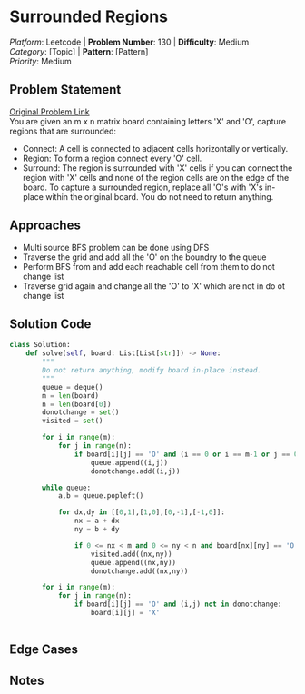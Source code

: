 # Surrounded Regions

*Platform*: Leetcode | **Problem Number**: 130 | **Difficulty**: Medium  
*Category*: [Topic] | **Pattern**: [Pattern]  
*Priority*: Medium

## Problem Statement
[Original Problem Link]([URL](https://leetcode.com/problems/surrounded-regions/description/))  
You are given an m x n matrix board containing letters 'X' and 'O', capture regions that are surrounded:

- Connect: A cell is connected to adjacent cells horizontally or vertically.
- Region: To form a region connect every 'O' cell.
- Surround: The region is surrounded with 'X' cells if you can connect the region with 'X' cells and none of the region cells are on the edge of the board.
To capture a surrounded region, replace all 'O's with 'X's in-place within the original board. You do not need to return anything.

## Approaches

- Multi source BFS problem can be done using DFS
- Traverse the grid and add all the 'O' on the boundry to the queue
- Perform BFS from and add each reachable cell from them to do not change list
- Traverse grid again and change all the 'O' to 'X' which are not in do ot change list

## Solution Code
```python
class Solution:
    def solve(self, board: List[List[str]]) -> None:
        """
        Do not return anything, modify board in-place instead.
        """
        queue = deque()
        m = len(board)
        n = len(board[0])
        donotchange = set()
        visited = set()

        for i in range(m):
            for j in range(n):
                if board[i][j] == 'O' and (i == 0 or i == m-1 or j == 0 or j == n-1):
                    queue.append((i,j))
                    donotchange.add((i,j))

        while queue:
            a,b = queue.popleft()

            for dx,dy in [[0,1],[1,0],[0,-1],[-1,0]]:
                nx = a + dx
                ny = b + dy

                if 0 <= nx < m and 0 <= ny < n and board[nx][ny] == 'O' and (nx,ny) not in visited:
                    visited.add((nx,ny))
                    queue.append((nx,ny))
                    donotchange.add((nx,ny))

        for i in range(m):
            for j in range(n):
                if board[i][j] == 'O' and (i,j) not in donotchange:
                    board[i][j] = 'X'
                    
```

## Edge Cases

## Notes
